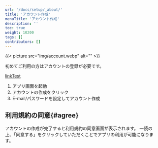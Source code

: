 ```yaml
---
url: '/docs/setup/_about/'
title: 'アカウント作成'
menuTitle: 'アカウント作成'
description: ''
toc: true
weight: 10200
tags: []
contributors: []
---
```


{{< picture src="img/account.webp" alt="" >}}

初めてご利用の方はアカウントの登録が必要です。

[linkTest](test)

1. アプリ画面を起動
2. アカウントの作成をクリック
3. E-mail/パスワードを設定してアカウント作成

## 利用規約の同意{#agree}

アカウントの作成が完了すると利用規約の同意画面が表示されます。
一読の上、「同意する」をクリックしていただくことでアプリの利用が可能になります。
